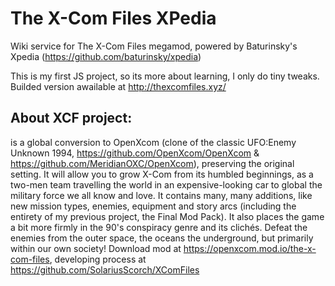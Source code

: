 # The X-Com Files XPedia

Wiki service for The X-Com Files megamod, powered by Baturinsky's Xpedia (https://github.com/baturinsky/xpedia)

This is my first JS project, so its more about learning, I only do tiny tweaks. Builded version awailable at http://thexcomfiles.xyz/

## About XCF project: 

is a global conversion to OpenXcom (clone of the classic UFO:Enemy Unknown 1994, https://github.com/OpenXcom/OpenXcom & https://github.com/MeridianOXC/OpenXcom), preserving the original setting. It will allow you to grow X-Com from its humbled beginnings, as a two-men team travelling the world in an expensive-looking car to global the military force we all know and love. It contains many, many additions, like new mission types, enemies, equipment and story arcs (including the entirety of my previous project, the Final Mod Pack). It also places the game a bit more firmly in the 90's conspiracy genre and its clichés.
Defeat the enemies from the outer space, the oceans the underground, but primarily within our own society!
Download mod at https://openxcom.mod.io/the-x-com-files, developing process at https://github.com/SolariusScorch/XComFiles

